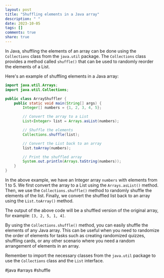 ```yaml
---
layout: post
title: "Shuffling elements in a Java array"
description: " "
date: 2023-10-05
tags: []
comments: true
share: true
---
```


In Java, shuffling the elements of an array can be done using the `Collections` class from the `java.util` package. The `Collections` class provides a method called `shuffle()` that can be used to randomly reorder the elements of a List.

Here's an example of shuffling elements in a Java array:

```java
import java.util.Arrays;
import java.util.Collections;

public class ArrayShuffler {
    public static void main(String[] args) {
        Integer[] numbers = {1, 2, 3, 4, 5};

        // Convert the array to a List
        List<Integer> list = Arrays.asList(numbers);

        // Shuffle the elements
        Collections.shuffle(list);

        // Convert the List back to an array
        list.toArray(numbers);

        // Print the shuffled array
        System.out.println(Arrays.toString(numbers));
    }
}
```

In the above example, we have an Integer array `numbers` with elements from 1 to 5. We first convert the array to a List using the `Arrays.asList()` method. Then, we use the `Collections.shuffle()` method to randomly shuffle the elements of the list. Finally, we convert the shuffled list back to an array using the `List.toArray()` method.

The output of the above code will be a shuffled version of the original array, for example: `[3, 2, 5, 1, 4]`.

By using the `Collections.shuffle()` method, you can easily shuffle the elements of any Java array. This can be useful when you need to randomize the order of elements for tasks such as creating randomized quizzes, shuffling cards, or any other scenario where you need a random arrangement of elements in an array.

Remember to import the necessary classes from the `java.util` package to use the `Collections` class and the `List` interface.

#java #arrays #shuffle